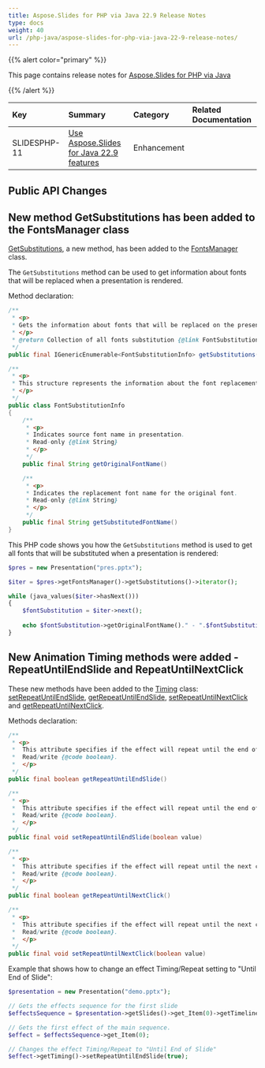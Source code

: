 ```yaml
---
title: Aspose.Slides for PHP via Java 22.9 Release Notes
type: docs
weight: 40
url: /php-java/aspose-slides-for-php-via-java-22-9-release-notes/
---
```


{{% alert color="primary" %}} 

This page contains release notes for [Aspose.Slides for PHP via Java](https://packagist.org/packages/aspose/slides)

{{% /alert %}} 

|**Key**|**Summary**|**Category**|**Related Documentation**|
| :- | :- | :- | :- |
|SLIDESPHP-11|[Use Aspose.Slides for Java 22.9 features](/slides/java/aspose-slides-for-java-22-9-release-notes/)|Enhancement| |


## Public API Changes ##

## New method GetSubstitutions has been added to the FontsManager class ##

[GetSubstitutions](https://reference.aspose.com/slides/java/com.aspose.slides/IFontsManager#getSubstitutions--), a new method, has been added to the [FontsManager](https://reference.aspose.com/slides/java/com.aspose.slides/FontsManager) class.

The `GetSubstitutions` method can be used to get information about fonts that will be replaced when a presentation is rendered.

Method declaration:

``` java
/**
 * <p>
 * Gets the information about fonts that will be replaced on the presentation's rendering.
 * </p>
 * @return Collection of all fonts substitution {@link FontSubstitutionInfo}.
 */
public final IGenericEnumerable<FontSubstitutionInfo> getSubstitutions()
```

``` java
/**
 * <p>
 * This structure represents the information about the font replacement when it will be rendered.
 * </p>
 */
public class FontSubstitutionInfo
{
    /**
     * <p>
     * Indicates source font name in presentation.
     * Read-only {@link String}
     * </p>
     */
    public final String getOriginalFontName()

    /**
     * <p>
     * Indicates the replacement font name for the original font.
     * Read-only {@link String}
     * </p>
     */
    public final String getSubstitutedFontName()
}
```

This PHP code shows you how the `GetSubstitutions` method is used to get all fonts that will be substituted when a presentation is rendered:

``` php
$pres = new Presentation("pres.pptx");

$iter = $pres->getFontsManager()->getSubstitutions()->iterator();

while (java_values($iter->hasNext()))
{
	$fontSubstitution = $iter->next();
	
	echo $fontSubstitution->getOriginalFontName()." - ".$fontSubstitution->getSubstitutedFontName()."\n";
}
```

## New Animation Timing methods were added - RepeatUntilEndSlide and RepeatUntilNextClick ##

These new methods have been added to the [Timing](https://reference.aspose.com/slides/java/com.aspose.slides/Timing) class: [setRepeatUntilEndSlide](https://reference.aspose.com/slides/java/com.aspose.slides/Timing#setRepeatUntilEndSlide-boolean-), [getRepeatUntilEndSlide](https://reference.aspose.com/slides/java/com.aspose.slides/Timing#getRepeatUntilEndSlide--), [setRepeatUntilNextClick](https://reference.aspose.com/slides/java/com.aspose.slides/Timing#setRepeatUntilNextClick-boolean-) and [getRepeatUntilNextClick](https://reference.aspose.com/slides/java/com.aspose.slides/Timing#getRepeatUntilNextClick--).

Methods declaration:

``` java
/**
 * <p>
 *  This attribute specifies if the effect will repeat until the end of the slide.
 *  Read/write {@code boolean}.
 *  </p>
 */
public final boolean getRepeatUntilEndSlide()

/**
 * <p>
 *  This attribute specifies if the effect will repeat until the end of the slide.
 *  Read/write {@code boolean}.
 *  </p>
 */
public final void setRepeatUntilEndSlide(boolean value)

/**
 * <p>
 *  This attribute specifies if the effect will repeat until the next click.
 *  Read/write {@code boolean}.
 *  </p>
 */
public final boolean getRepeatUntilNextClick()

/**
 * <p>
 *  This attribute specifies if the effect will repeat until the next click.
 *  Read/write {@code boolean}.
 *  </p>
 */
public final void setRepeatUntilNextClick(boolean value)
```

Example that shows how to change an effect Timing/Repeat setting to "Until End of Slide":

``` php
$presentation = new Presentation("demo.pptx");

// Gets the effects sequence for the first slide
$effectsSequence = $presentation->getSlides()->get_Item(0)->getTimeline()->getMainSequence();

// Gets the first effect of the main sequence.
$effect = $effectsSequence->get_Item(0);

// Changes the effect Timing/Repeat to "Until End of Slide"
$effect->getTiming()->setRepeatUntilEndSlide(true);
```
